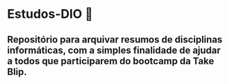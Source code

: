 # Estudos-DIO  :book:

## Repositório para arquivar resumos de disciplinas informáticas, com a simples finalidade de ajudar a todos que participarem do bootcamp da Take Blip.
